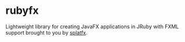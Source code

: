 rubyfx
======

Lightweight library for creating JavaFX applications in JRuby with FXML support brought to you by [splatfx](https://github.com/jbreeden/splatfx).
